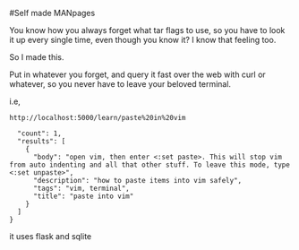 #Self made MANpages

You know how you always forget what tar flags to use, so you have to look it up every single time, even though you know it? I know that feeling too.

So I made this. 

Put in whatever you forget, and query it fast over the web with curl or whatever, so you never have to leave your beloved terminal.

i.e,

```
http://localhost:5000/learn/paste%20in%20vim

  "count": 1, 
  "results": [
    {
      "body": "open vim, then enter <:set paste>. This will stop vim from auto indenting and all that other stuff. To leave this mode, type <:set unpaste>", 
      "description": "how to paste items into vim safely", 
      "tags": "vim, terminal", 
      "title": "paste into vim"
    }
  ]
}
```

it uses flask and sqlite
